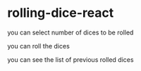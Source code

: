 # rolling-dice-react

you can select number of dices to be rolled

you can roll the dices

you can see the list of previous rolled dices

